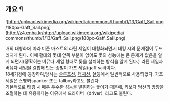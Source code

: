 ## 개요 ¶

![http://upload.wikimedia.org/wikipedia/commons/thumb/1/13/Gaff_Sail.png
/180px-Gaff_Sail.png](http://z4.enha.kr/http://upload.wikimedia.org/wikipedia/
commons/thumb/1/13/Gaff_Sail.png/180px-Gaff_Sail.png)

  

배의 대형화에 따라 미즌 마스트의 라틴 세일이 대형화되면서 태킹 시의 문제점이 두드러지게 된다. 이때 활대의 돛대 앞쪽 부분이 없어도 돛의
성능에는 큰 문제가 없음을 알게 되면서(정확히는 버뮤다 세일 형태로 돛을 설치하는 방식을 알게 된다.) 라틴 세일과 버뮤다 세일을 결합해
만든 종범이 가프 세일(gaff sail)이다.  
18세기경에 등장하여,당시는 [슬루프선](%EC%8A%AC%EB%A3%A8%ED%94%84%EC%84%A0.md),
[캐치선](%EC%BA%90%EC%B9%98%EC%84%A0.md), [욜](%EC%9A%9C.md)등에서 일반적으로 사용되었다.
가프세일은 스팽커spanker 또는 tallboy라고도 불린다.  
기본적으로 태킹 시 매우 우수한 성능을 발휘하는 돛이기 때문에, 키보다 범선의 방향을 조절하는 데 유용하다는 이유에서
드라이버（driver）라고도 불린다.

